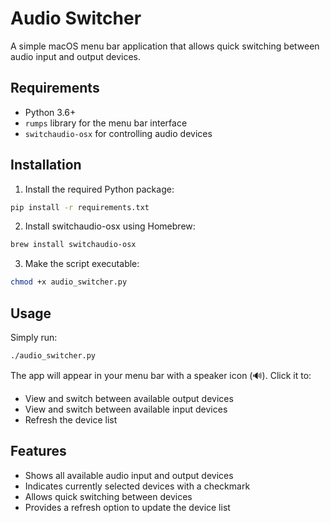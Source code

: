 # Audio Switcher

A simple macOS menu bar application that allows quick switching between audio input and output devices.

## Requirements

- Python 3.6+
- `rumps` library for the menu bar interface
- `switchaudio-osx` for controlling audio devices

## Installation

1. Install the required Python package:
```bash
pip install -r requirements.txt
```

2. Install switchaudio-osx using Homebrew:
```bash
brew install switchaudio-osx
```

3. Make the script executable:
```bash
chmod +x audio_switcher.py
```

## Usage

Simply run:
```bash
./audio_switcher.py
```

The app will appear in your menu bar with a speaker icon (🔊). Click it to:
- View and switch between available output devices
- View and switch between available input devices
- Refresh the device list

## Features

- Shows all available audio input and output devices
- Indicates currently selected devices with a checkmark
- Allows quick switching between devices
- Provides a refresh option to update the device list
